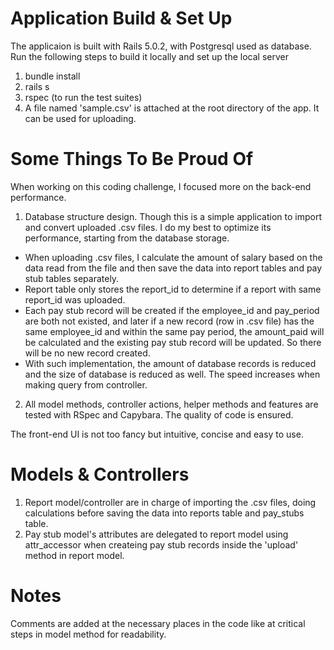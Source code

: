# Application Build & Set Up
The applicaion is built with Rails 5.0.2, with Postgresql used as database.
Run the following steps to build it locally and set up the local server
1. bundle install
2. rails s
3. rspec (to run the test suites)
4. A file named 'sample.csv' is attached at the root directory of the app. It can be used for uploading.

# Some Things To Be Proud Of
When working on this coding challenge, I focused more on the back-end performance. 
1. Database structure design. Though this is a simple application to import and convert uploaded .csv files. I do my best to optimize its performance, starting from the database storage. 
  * When uploading .csv files, I calculate the amount of salary based on the data read from the file and then save the data into report tables and pay stub tables separately.
  * Report table only stores the report_id to determine if a report with same report_id was uploaded. 
  * Each pay stub record will be created if the employee_id and pay_period are both not existed, and later if a new record (row in .csv file) has the same employee_id and within the same pay period, the amount_paid will be calculated and the existing pay stub record will be updated. So there will be no new record created.
  * With such implementation, the amount of database records is reduced and the size of database is reduced as well. The speed increases when making query from controller.
  
2. All model methods, controller actions, helper methods and features are tested with RSpec and Capybara. The quality of code is ensured.

The front-end UI is not too fancy but intuitive, concise and easy to use.

# Models & Controllers
1. Report model/controller are in charge of importing the .csv files, doing calculations before saving the data into reports table and pay_stubs table.
2. Pay stub model's attributes are delegated to report model using attr_accessor when createing pay stub records inside the 'upload' method in report model.

# Notes
Comments are added at the necessary places in the code like at critical steps in model method for readability.
